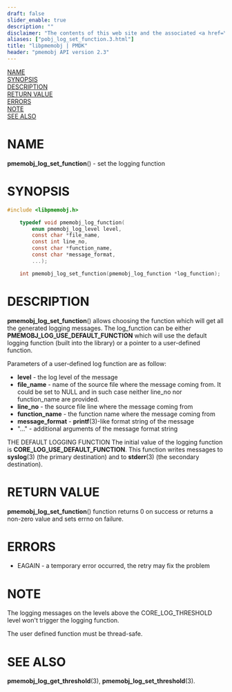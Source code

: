 ```yaml
---
draft: false
slider_enable: true
description: ""
disclaimer: "The contents of this web site and the associated <a href=\"https://github.com/pmem\">GitHub repositories</a> are BSD-licensed open source."
aliases: ["pobj_log_set_function.3.html"]
title: "libpmemobj | PMDK"
header: "pmemobj API version 2.3"
---
```


[comment]: <> (SPDX-License-Identifier: BSD-3-Clause)
[comment]: <> (Copyright 2024, Intel Corporation)

[comment]: <> (pmemobj_log_set_function.3 -- man page for set the logging function)

[NAME](#name)<br />
[SYNOPSIS](#synopsis)<br />
[DESCRIPTION](#description)<br />
[RETURN VALUE](#return-value)<br />
[ERRORS](#errors)<br />
[NOTE](#note)<br />
[SEE ALSO](#see-also)<br />

# NAME #

**pmemobj_log_set_function**() - set the logging function

# SYNOPSIS #

```c
#include <libpmemobj.h>

	typedef void pmemobj_log_function(
		enum pmemobj_log_level level,
		const char *file_name,
		const int line_no,
		const char *function_name,
		const char *message_format,
		...);

	int pmemobj_log_set_function(pmemobj_log_function *log_function);
```

# DESCRIPTION #

**pmemobj_log_set_function**() allows choosing the function which will get all
the generated logging messages. The log_function can be either
**PMEMOBJ_LOG_USE_DEFAULT_FUNCTION** which will use the default logging function
(built into the library) or a pointer to a user-defined function.

Parameters of a user-defined log function are as follow:
- **level** - the log level of the message
- **file_name** - name of the source file where the message coming from. It could
              be set to NULL and
  in such case neither line_no nor function_name are provided.
 - **line_no** - the source file line where the message coming from
 - **function_name** - the function name where the message coming from
 - **message_format** - **printf**(3)-like format string of the message
 - "..." - additional arguments of the message format string

THE DEFAULT LOGGING FUNCTION
The initial value of the logging function is **CORE_LOG_USE_DEFAULT_FUNCTION**.
This function writes messages to **syslog**(3) (the primary destination) and to
**stderr**(3) (the secondary destination).

# RETURN VALUE #

**pmemobj_log_set_function**() function returns 0 on success or returns
a non-zero value and sets errno on failure.

# ERRORS #

 - EAGAIN - a temporary error occurred, the retry may fix the problem

# NOTE #

The logging messages on the levels above the CORE_LOG_THRESHOLD level won't
trigger the logging function.

The user defined function must be thread-safe.

# SEE ALSO #

**pmemobj_log_get_threshold**(3), **pmemobj_log_set_threshold**(3).